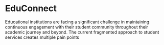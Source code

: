# EduConnect
Educational institutions are facing a significant challenge in maintaining continuous engagement with their student community throughout their academic journey and beyond. The current fragmented approach to student services creates multiple pain points
